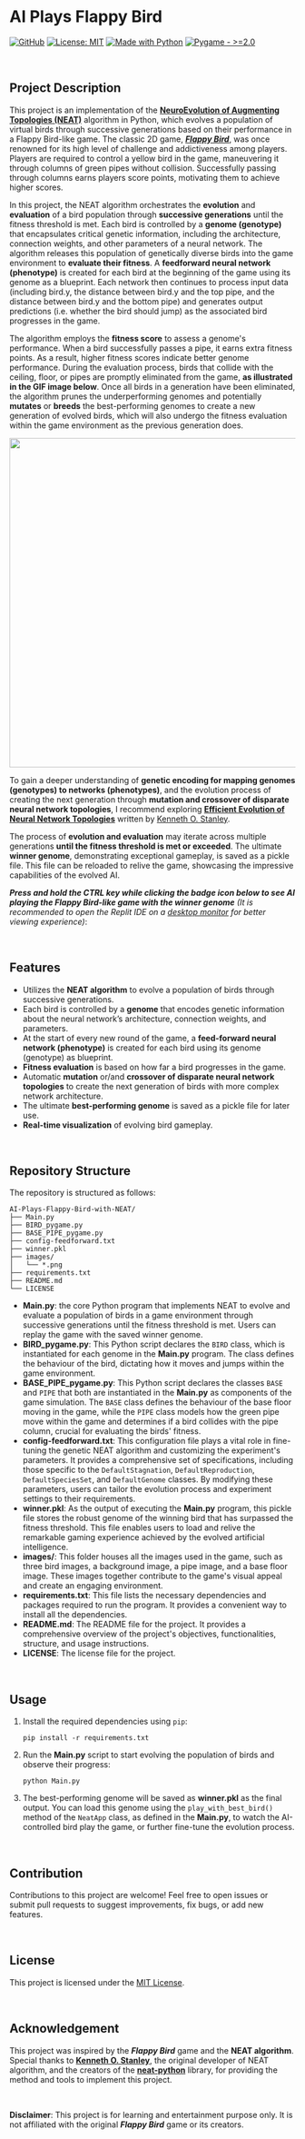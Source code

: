 # AI Plays Flappy Bird
[![GitHub](https://badgen.net/badge/icon/GitHub?icon=github&color=black&label)](https://github.com/MaxineXiong)
[![License: MIT](https://img.shields.io/badge/License-MIT-yellow.svg)](https://opensource.org/licenses/MIT)
[![Made with Python](https://img.shields.io/badge/Python->=3.6-blue?logo=python&logoColor=white)](https://www.python.org)
[![Pygame - >=2.0](https://img.shields.io/badge/Pygame->=2.0-ADFF2F)](https://www.pygame.org/docs/)

<br/>

## **Project Description**

This project is an implementation of the **[NeuroEvolution of Augmenting Topologies (NEAT)](https://neat-python.readthedocs.io/en/latest/neat_overview.html)** algorithm in Python, which evolves a population of virtual birds through successive generations based on their performance in a Flappy Bird-like game. The classic 2D game, [***Flappy Bird***](https://flappybird.io/), was once renowned for its high level of challenge and addictiveness among players. Players are required to control a yellow bird in the game, maneuvering it through columns of green pipes without collision. Successfully passing through columns earns players score points, motivating them to achieve higher scores.

In this project, the NEAT algorithm orchestrates the **evolution** and **evaluation** of a bird population through **successive generations** until the fitness threshold is met. Each bird is controlled by a **genome (genotype)** that encapsulates critical genetic information, including the architecture, connection weights, and other parameters of a neural network. The algorithm releases this population of genetically diverse birds into the game environment to **evaluate their fitness**. A **feedforward neural network (phenotype)** is created for each bird at the beginning of the game using its genome as a blueprint. Each network then continues to process input data (including bird.y, the distance between bird.y and the top pipe, and the distance between bird.y and the bottom pipe) and generates output predictions (i.e. whether the bird should jump) as the associated bird progresses in the game. 

The algorithm employs the **fitness score** to assess a genome's performance. When a bird successfully passes a pipe, it earns extra fitness points. As a result, higher fitness scores indicate better genome performance. During the evaluation process, birds that collide with the ceiling, floor, or pipes are promptly eliminated from the game, **as illustrated in the GIF image below**. Once all birds in a generation have been eliminated, the algorithm prunes the underperforming genomes and potentially **mutates** or **breeds** the best-performing genomes to create a new generation of evolved birds, which will also undergo the fitness evaluation within the game environment as the previous generation does. 

<p align="center">
  <img src="./images/demo.gif" height=580 />
</p>

To gain a deeper understanding of **genetic encoding for mapping genomes (genotypes) to networks (phenotypes)**, and the evolution process of creating the next generation through **mutation and crossover of disparate neural network topologies**, I recommend exploring [**Efficient Evolution of Neural Network Topologies**](https://nn.cs.utexas.edu/downloads/papers/stanley.cec02.pdf) written by [Kenneth O. Stanley](https://scholar.google.se/citations?user=6Q6oO1MAAAAJ&hl=en). 

The process of **evolution and evaluation** may iterate across multiple generations **until the fitness threshold is met or exceeded**. The ultimate **winner genome**, demonstrating exceptional gameplay, is saved as a pickle file. This file can be reloaded to relive the game, showcasing the impressive capabilities of the evolved AI.

_**Press and hold the CTRL key while clicking the badge icon below to see AI playing the Flappy Bird-like game with the winner genome** (It is recommended to open the Replit IDE on a <ins>desktop monitor</ins> for better viewing experience)_:


<br/>


## **Features**

- Utilizes the **NEAT algorithm** to evolve a population of birds through successive generations.
- Each bird is controlled by a **genome** that encodes genetic information about the neural network’s architecture, connection weights, and parameters.
- At the start of every new round of the game, a **feed-forward neural network (phenotype)** is created for each bird using its genome (genotype) as blueprint.
- **Fitness evaluation** is based on how far a bird progresses in the game.
- Automatic **mutation** or/and **crossover of disparate neural network topologies** to create the next generation of birds with more complex network architecture.
- The ultimate **best-performing genome** is saved as a pickle file for later use.
- **Real-time visualization** of evolving bird gameplay.

<br/>

## **Repository Structure**

The repository is structured as follows:

```
AI-Plays-Flappy-Bird-with-NEAT/
├── Main.py
├── BIRD_pygame.py
├── BASE_PIPE_pygame.py
├── config-feedforward.txt
├── winner.pkl
├── images/
│   └── *.png
├── requirements.txt
├── README.md
└── LICENSE
```

- **Main.py**: the core Python program that implements NEAT to evolve and evaluate a population of birds in a game environment through successive generations until the fitness threshold is met. Users can replay the game with the saved winner genome.
- **BIRD_pygame.py**: This Python script declares the `BIRD` class, which is instantiated for each genome in the **Main.py** program. The class defines the behaviour of the bird, dictating how it moves and jumps within the game environment.
- **BASE_PIPE_pygame.py**: This Python script declares the classes `BASE` and `PIPE` that both are instantiated in the **Main.py** as components of the game simulation. The `BASE` class defines the behaviour of the base floor moving in the game, while the `PIPE` class models how the green pipe move within the game and determines if a bird collides with the pipe column, crucial for evaluating the birds' fitness.
- **config-feedforward.txt**: This configuration file plays a vital role in fine-tuning the genetic NEAT algorithm and customizing the experiment's parameters. It provides a comprehensive set of specifications, including those specific to the `DefaultStagnation`, `DefaultReproduction`, `DefaultSpeciesSet`, and `DefaultGenome` classes. By modifying these parameters, users can tailor the evolution process and experiment settings to their requirements.
- **winner.pkl**: As the output of executing the **Main.py** program, this pickle file stores the robust genome of the winning bird that has surpassed the fitness threshold. This file enables users to load and relive the remarkable gaming experience achieved by the evolved artificial intelligence.
- **images/**: This folder houses all the images used in the game, such as three bird images, a background image, a pipe image, and a base floor image. These images together contribute to the game's visual appeal and create an engaging environment.
- **requirements.txt**: This file lists the necessary dependencies and packages required to run the program. It provides a convenient way to install all the dependencies.
- **README.md**: The README file for the project. It provides a comprehensive overview of the project's objectives, functionalities, structure, and usage instructions.
- **LICENSE**: The license file for the project.

<br/>

## **Usage**

1. Install the required dependencies using `pip`:
    
    ```
    pip install -r requirements.txt
    ```
    
2. Run the **Main.py** script to start evolving the population of birds and observe their progress:
    
    ```
    python Main.py
    ```
    
3. The best-performing genome will be saved as **winner.pkl** as the final output. You can load this genome using the  `play_with_best_bird()` method of the `NeatApp` class, as defined in the **Main.py**, to watch the AI-controlled bird play the game, or further fine-tune the evolution process.

<br/>

## **Contribution**

Contributions to this project are welcome! Feel free to open issues or submit pull requests to suggest improvements, fix bugs, or add new features.

<br/>

## **License**

This project is licensed under the [MIT License](https://choosealicense.com/licenses/mit/).

<br/>

## **Acknowledgement**

This project was inspired by the ***Flappy Bird*** game and the **NEAT algorithm**. Special thanks to [**Kenneth O. Stanley**](https://scholar.google.se/citations?user=6Q6oO1MAAAAJ&hl=en), the original developer of NEAT algorithm, and the creators of the [**neat-python**](https://github.com/CodeReclaimers/neat-python.git) library, for providing the method and tools to implement this project.

<br/>

**Disclaimer**: This project is for learning and entertainment purpose only. It is not affiliated with the original ***Flappy Bird*** game or its creators.
